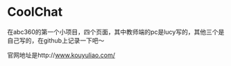 # CoolChat

在abc360的第一个小项目，四个页面，其中教师端的pc是lucy写的，其他三个是自己写的，在github上记录一下吧～

官网地址是http://www.kouyuliao.com/
